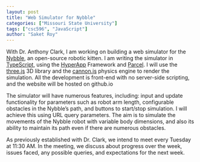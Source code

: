 ```yaml
---
layout: post
title: "Web Simulator for Nybble"
categories: ["Missouri State University"]
tags: ["csc596", "JavaScript"]
author: "Saket Roy"
---
```


With Dr. Anthony Clark, I am working on building a web simulator for the [Nybble](https://www.indiegogo.com/projects/nybble-world-s-cutest-open-source-robotic-kitten#/), an open-source robotic kitten. I am writing the simulator in [TypeScript](https://www.typescriptlang.org), using the [HyperApp](https://github.com/jorgebucaran/hyperapp) Framework and [Parcel](https://parceljs.org). I will use the [three.js](https://threejs.org) 3D library and the [cannon.js](http://www.cannonjs.org)
 physics engine to render the simulation. All the development is front-end with no server-side scripting, and the website will be hosted on github.io

The simulator will have numerous features, including: input and update functionality for parameters such as robot arm length, configurable obstacles in the Nybble’s path, and buttons to start/stop simulation. I will achieve this using URL query parameters. The aim is to simulate the movements of the Nybble robot with variable body dimensions, and also its ability to maintain its path even if there are numerous obstacles.

As previously established with Dr. Clark, we intend to meet every Tuesday at 11:30 AM. In the meeting, we discuss about progress over the week, issues faced, any possible queries, and expectations for the next week.
